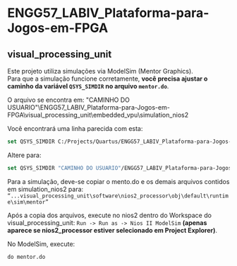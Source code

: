 # ENGG57_LABIV_Plataforma-para-Jogos-em-FPGA
## visual_processing_unit
Este projeto utiliza simulações via ModelSim (Mentor Graphics).  
Para que a simulação funcione corretamente, **você precisa ajustar o caminho da variável `QSYS_SIMDIR` no arquivo `mentor.do`**.

O arquivo se encontra em: "CAMINHO DO USUARIO"\ENGG57_LABIV_Plataforma-para-Jogos-em-FPGA\visual_processing_unit\embedded_vpu\simulation_nios2

Você encontrará uma linha parecida com esta:

```tcl
set QSYS_SIMDIR C:/Projects/Quartus/ENGG57_LABIV_Plataforma-para-Jogos-em-FPGA/visual_processing_unit/embedded_vpu/testbench/
```
Altere para:
```tcl
set QSYS_SIMDIR "CAMINHO DO USUARIO"/ENGG57_LABIV_Plataforma-para-Jogos-em-FPGA/visual_processing_unit/embedded_vpu/testbench/
```

Para a simulação, deve-se copiar o mento.do e os demais arquivos contidos em simulation_nios2 para: `“...visual_processing_unit\software\nios2_processor\obj\default\runtime\sim\mentor”`

Após a copia dos arquivos, execute no nios2 dentro do Workspace do visual_processing_unit: `Run -> Run as -> Nios II ModelSim` **(apenas aparece se nios2_processor estiver selecionado em Project Explorer)**.

No ModelSim, execute:

```tcl
do mentor.do
```
